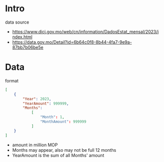 # Intro

data source
* https://www.dicj.gov.mo/web/cn/information/DadosEstat_mensal/2023/index.html
* https://data.gov.mo/Detail?id=6b64c0f8-8b44-4fa7-9e9a-87bb7b06be5e

# Data

format

```json
[
    {
        "Year": 2023,
        "YearAmount": 999999,
        "Months":
            [
                "Month": 1,
                "MonthAmount": 999999
            ]
    }
]
```

* amount in million MOP
* Months may appear, also may not be full 12 months
* YearAmount is the sum of all Months' amount

